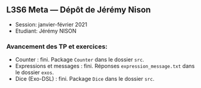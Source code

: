 ## L3S6 Meta — Dépôt de Jérémy Nison

- Session: janvier-février 2021
- Etudiant: Jérémy NISON

### Avancement des TP et exercices:

* Counter : fini. Package `Counter` dans le dossier `src`.
* Expressions et messages : fini. Réponses `expression_message.txt` dans le dossier `exos`.
* Dice (Exo-DSL) : fini. Package `Dice` dans le dossier `src`.
